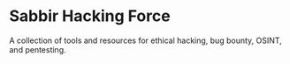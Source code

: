 # Sabbir Hacking Force

A collection of tools and resources for ethical hacking, bug bounty, OSINT, and pentesting.
